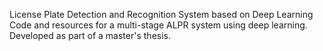 License Plate Detection and Recognition System based on Deep Learning
Code and resources for a multi-stage ALPR system using deep learning. Developed as part of a master's thesis.
